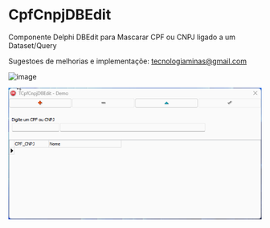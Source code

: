 # CpfCnpjDBEdit
 Componente Delphi DBEdit para Mascarar CPF ou CNPJ ligado a um Dataset/Query
 
 Sugestoes de melhorias e implementaçõe: tecnologiaminas@gmail.com
 


![image](https://user-images.githubusercontent.com/73231007/224415706-1ef609ef-d464-4605-8db9-468c6d157afd.png)


![](Demo.gif)
